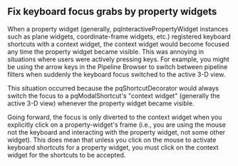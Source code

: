 ## Fix keyboard focus grabs by property widgets

When a property widget (generally, pqInteractivePropertyWidget
instances such as plane widgets, coordinate-frame widgets, etc.)
registered keyboard shortcuts with a context widget, the context
widget would become focused any time the property widget became
visible. This was annoying in situations where users were actively
pressing keys. For example, you might be using the arrow keys
in the Pipeline Browser to switch between pipeline filters when
suddenly the keyboard focus switched to the active 3-D view.

This situation occurred because the pqShortcutDecorator would
always switch the focus to a pqModalShortcut's "context widget"
(generally the active 3-D view) whenever the property widget
became visible.

Going forward, the focus is only diverted to the context widget
when you explicitly click on a property-widget's frame (i.e.,
you are using the mouse not the keyboard and interacting with
the property widget, not some other widget). This does mean
that unless you click on the mouse to activate keyboard shortcuts
for a property widget, you must click on the context widget
for the shortcuts to be accepted.
